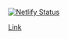 [![Netlify Status](https://api.netlify.com/api/v1/badges/ac08b23f-bb13-474f-9512-9a8eebe77382/deploy-status)](https://app.netlify.com/sites/opendatacapture/deploys)

[Link](opendatacapture.com)
